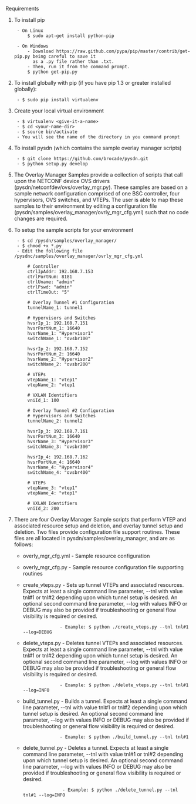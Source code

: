 Requirements

1. To install pip

        - On Linux
            $ sudo apt-get install python-pip

        - On Windows
            - Download https://raw.github.com/pypa/pip/master/contrib/get-pip.py being careful to save it 
              as a .py file rather than .txt. 
            - Then, run it from the command prompt.
            $ python get-pip.py
                
2. To install globally with pip (if you have pip 1.3 or greater installed globally):
        
        - $ sudo pip install virtualenv

3. Create your local virtual environment
        
        - $ virtualenv <give-it-a-name>
        - $ cd <your-name-dir>
        - $ source bin/activate
        - You will see the name of the directory in you command prompt
        
                
4. To install pysdn (which contains the sample overlay manager scripts)

        - $ git clone https://github.com/brocade/pysdn.git
        - $ python setup.py develop

5. The Overlay Manager Samples provide a collection of scripts that call upon the NETCONF device OVS drivers 
   (pysdn/netconfdev/ovs/overlay_mgr.py).  These samples are based on a sample network configuration comprised of one
   BSC controller, four hypervisors, OVS switches, and VTEPs.  The user is able to map these samples to their 
   environment by editing a configuration file (pysdn/samples/overlay_manager/ovrly_mgr_cfg.yml) such that no code 
   changes are required.  
        
6. To setup the sample scripts for your environment
        
        - $ cd /pysdn/samples/overlay_manager/
        - $ chmod +x *.py
        - Edit the following file /pysdnc/samples/overlay_manager/ovrly_mgr_cfg.yml

            # Controller
            ctrlIpAddr: 192.168.7.153
            ctrlPortNum: 8181
            ctrlUname: "admin"
            ctrlPswd: "admin"
            ctrlTimeOut: "5"
            
            # Overlay Tunnel #1 Configuration
            tunnelName_1: tunnel1
            
            # Hypervisors and Switches
            hvsrIp_1: 192.168.7.151
            hvsrPortNum_1: 16640
            hvsrName_1: "Hypervisor1"
            switchName_1: "ovsbr100"
            
            hvsrIp_2: 192.168.7.152
            hvsrPortNum_2: 16640
            hvsrName_2: "Hypervisor2"
            switchName_2: "ovsbr200"
            
            # VTEPs
            vtepName_1: "vtep1"
            vtepName_2: "vtep1
            
            # VXLAN Identifiers
            vniId_1: 100
            
            # Overlay Tunnel #2 Configuration
            # Hypervisors and Switches
            tunnelName_2: tunnel2
            
            hvsrIp_3: 192.168.7.161
            hvsrPortNum_3: 16640
            hvsrName_3: "Hypervisor3"
            switchName_3: "ovsbr300"
            
            hvsrIp_4: 192.168.7.162
            hvsrPortNum_4: 16640
            hvsrName_4: "Hypervisor4"
            switchName_4: "ovsbr400"
            
            # VTEPs
            vtepName_3: "vtep1"
            vtepName_4: "vtep1"
            
            # VXLAN Identifiers
            vniId_2: 200

7. There are four Overlay Manager Sample scripts that perform VTEP and associated resource setup and deletion, and 
   overlay tunnel setup and deletion.  Two files provide configuration file support routines.  These files are all
   located in pysdn/samples/overlay_manager, and are as follows:

    - overly_mgr_cfg.yml - Sample resource configuration

    - overly_mgr_cfg.py - Sample resource configuration file supporting routines

    - create_vteps.py - Sets up tunnel VTEPs and associated resources.  Expects at least a single command line 
                        parameter, --tnl with value tnl#1 or tnl#2 depending upon which tunnel setup is desired.
                        An optional second command line parameter, --log with values INFO or DEBUG may also be provided
                        if troubleshooting or general flow visibility is required or desired.
                        
                        - Example: $ python ./create_vteps.py --tnl tnl#1 --log=DEBUG

    - delete_vteps.py - Deletes tunnel VTEPs and associated resources.  Expects at least a single command line
                        parameter, --tnl with value tnl#1 or tnl#2 depending upon which tunnel setup is desired.  An 
                        optional second command line parameter, --log with values INFO or DEBUG may also be provided
                        if troubleshooting or general flow visibility is required or desired.
                        
                        - Example: $ python ./delete_vteps.py --tnl tnl#1 --log=INFO

    - build_tunnel.py - Builds a tunnel.  Expects at least a single command line parameter, --tnl with value tnl#1 or 
                        tnl#2 depending upon which tunnel setup is desired.  An optional second command line parameter, 
                        --log with values INFO or DEBUG may also be provided if troubleshooting or general flow 
                        visibility is required or desired.
                        
                        - Example: $ python ./build_tunnel.py --tnl tnl#1

    - delete_tunnel.py - Deletes a tunnel.  Expects at least a single command line parameter, --tnl with value tnl#1 or 
                         tnl#2 depending upon which tunnel setup is desired.  An optional second command line parameter, 
                         --log with values INFO or DEBUG may also be provided if troubleshooting or general flow 
                         visibility is required or desired.
                         
                         - Example: $ python ./delete_tunnel.py --tnl tnl#1 --log=INFO
         
        
        

